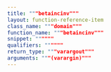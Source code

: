 ```yaml
---
title: """betaincinv"""
layout: function-reference-item
class_name: """domain"""
function_name: """betaincinv"""
snippet: """"""
qualifiers: """"""
return_type: """varargout"""
arguments: """(varargin)"""
---
```


